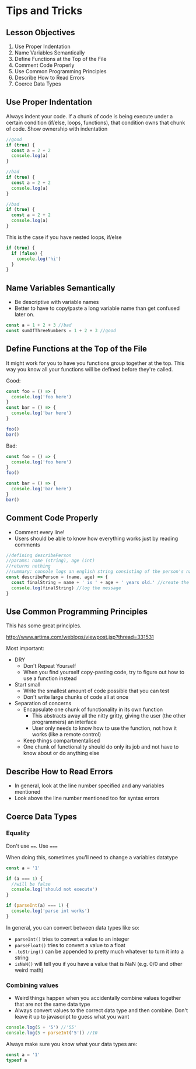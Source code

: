 # Tips and Tricks

## Lesson Objectives

<!-- 1. Use the Javascript Debugger in the Browser
1. Use the Javascript Debugger in Node -->

1. Use Proper Indentation
1. Name Variables Semantically
1. Define Functions at the Top of the File
1. Comment Code Properly
1. Use Common Programming Principles
1. Describe How to Read Errors
1. Coerce Data Types

<!-- ## Use the Javascript Debugger in the Browser

A debugger allows you to stop execution of your program to examine variables at any point using the `debugger` keyword

```javascript
let a = 2 + 2;
debugger;
a++;
debugger;
console.log(a);
```

1. Right click on page and choose Inspect
1. Click on sources (you may need to refresh the page to have files show up)
1. Click the blue play button to continue to next debugger statement
1. Use the console to examine variables (or you can hover over their names in the source code)

![browser debugger](https://i.imgur.com/C0F2tTB.png)

## Use the Javascript Debugger in Node

You can execute in node with `node inspect test.js`

- Type `c` to continue to next debugger statement
- Type `ctrl + c` twice to quit
- Type `repl` to examine variables -->

## Use Proper Indentation

Always indent your code. If a chunk of code is being execute under a certain condition (if/else, loops, functions), that condition owns that chunk of code. Show ownership with indentation

```javascript
//good
if (true) {
  const a = 2 + 2
  console.log(a)
}

//bad
if (true) {
  const a = 2 + 2
  console.log(a)
}

//bad
if (true) {
  const a = 2 + 2
  console.log(a)
}
```

This is the case if you have nested loops, if/else

```javascript
if (true) {
  if (false) {
    console.log('hi')
  }
}
```

## Name Variables Semantically

- Be descriptive with variable names
- Better to have to copy/paste a long variable name than get confused later on.

```javascript
const a = 1 + 2 + 3 //bad
const sumOfThreeNumbers = 1 + 2 + 3 //good
```

## Define Functions at the Top of the File

It might work for you to have you functions group together at the top. This way you know all your functions will be defined before they're called.

Good:

```javascript
const foo = () => {
  console.log('foo here')
}
const bar = () => {
  console.log('bar here')
}

foo()
bar()
```

Bad:

```javascript
const foo = () => {
  console.log('foo here')
}
foo()

const bar = () => {
  console.log('bar here')
}
bar()
```

## Comment Code Properly

- Comment every line!
- Users should be able to know how everything works just by reading comments

```javascript
//defining describePerson
//params: name (string), age (int)
//returns nothing
//summary: console logs an english string consisting of the person's name and how old they are
const describePerson = (name, age) => {
  const finalString = name + ' is ' + age + ' years old.' //create the message
  console.log(finalString) //log the message
}
```

## Use Common Programming Principles

This has some great principles.

http://www.artima.com/weblogs/viewpost.jsp?thread=331531

Most important:

- DRY
  - Don't Repeat Yourself
  - When you find yourself copy-pasting code, try to figure out how to use a function instead
- Start small
  - Write the smallest amount of code possible that you can test
  - Don't write large chunks of code all at once
- Separation of concerns
  - Encapsulate one chunk of functionality in its own function
    - This abstracts away all the nitty gritty, giving the user (the other programmers) an interface
    - User only needs to know how to use the function, not how it works (like a remote control)
  - Keep things compartmentalised
  - One chunk of functionality should do only its job and not have to know about or do anything else

## Describe How to Read Errors

- In general, look at the line number specified and any variables mentioned
- Look above the line number mentioned too for syntax errors

## Coerce Data Types

### Equality

Don't use `==`. Use `===`

When doing this, sometimes you'll need to change a variables datatype

```javascript
const a = '1'

if (a === 1) {
  //will be false
  console.log('should not execute')
}

if (parseInt(a) === 1) {
  console.log('parse int works')
}
```

In general, you can convert between data types like so:

- `parseInt()` tries to convert a value to an integer
- `parseFloat()` tries to convert a value to a float
- `.toString()` can be appended to pretty much whatever to turn it into a string
- `isNaN()` will tell you if you have a value that is NaN (e.g. 0/0 and other weird math)

### Combining values

- Weird things happen when you accidentally combine values together that are not the same data type
- Always convert values to the correct data type and then combine. Don't leave it up to javascript to guess what you want

```javascript
console.log(5 + '5') //'55'
console.log(5 + parseInt('5')) //10
```

Always make sure you know what your data types are:

```javascript
const a = '1'
typeof a
```

